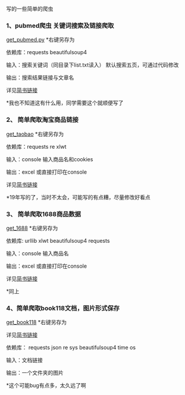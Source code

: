 写的一些简单的爬虫

### 1、pubmed爬虫 关键词搜索及链接爬取
[get_pubmed.py](https://raw.githubusercontent.com/wenz1xv/easy_crawler/main/get_pubmed.py) *右键另存为

依赖库：requests beautifulsoup4

输入：搜索关键词（同目录下list.txt读入） 默认搜索五页，可通过代码修改

输出：搜索结果链接与文章名

详见[简书链接](https://www.jianshu.com/p/e19710dcc38f)

*我也不知道这有什么用，同学需要这个就顺便写了

### 2、 简单爬取淘宝商品链接

[get_taobao](https://raw.githubusercontent.com/wenz1xv/easy_crawler/main/get_taobao.py) *右键另存为

依赖库：requests re xlwt

输入：console 输入商品名和cookies

输出：excel 或直接打印在console

详见[简书链接](https://www.jianshu.com/p/c6a986861e8c)

*19年写的了，当时不太会，可能写的有点糟，尽量修改好看点

### 3、 简单爬取1688商品数据

[get_1688](https://raw.githubusercontent.com/wenz1xv/easy_crawler/main/get_1688.py) *右键另存为

依赖库: urllib xlwt beautifulsoup4 requests

输入：console 输入商品名

输出：excel 或直接打印在console

详见[简书链接](https://www.jianshu.com/p/b4fb9cf18f7f)

*同上

### 4、简单爬取book118文档，图片形式保存

[get_book118](https://raw.githubusercontent.com/wenz1xv/easy_crawler/main/get_book118.py)  *右键另存为

详见[简书链接](https://www.jianshu.com/p/8012edb46153)

依赖库： requests json re sys beautifulsoup4 time os

输入：文档链接

输出：一个文件夹的图片

*这个可能bug有点多，太久远了啊
